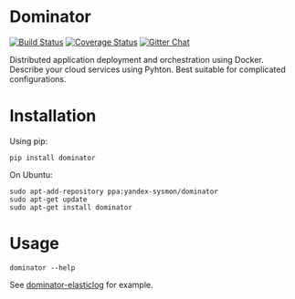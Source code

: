 Dominator
=========

[![Build Status](https://travis-ci.org/yandex-sysmon/dominator.svg)](https://travis-ci.org/yandex-sysmon/dominator)
[![Coverage Status](https://img.shields.io/coveralls/yandex-sysmon/dominator.svg)](https://coveralls.io/r/yandex-sysmon/dominator)
[![Gitter Chat](https://badges.gitter.im/yandex-sysmon/dominator.png)](https://gitter.im/yandex-sysmon/dominator)

Distributed application deployment and orchestration using Docker.
Describe your cloud services using Pyhton.
Best suitable for complicated configurations.

Installation
============

Using pip:

`pip install dominator`

On Ubuntu:
```
sudo apt-add-repository ppa:yandex-sysmon/dominator
sudo apt-get update
sudo apt-get install dominator
```


Usage
======

`dominator --help`

See [dominator-elasticlog](https://github.com/yandex-sysmon/dominator-elasticlog) for example.

